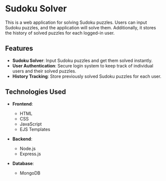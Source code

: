 # Sudoku Solver

This is a web application for solving Sudoku puzzles. Users can input Sudoku puzzles, and the application will solve them. Additionally, it stores the history of solved puzzles for each logged-in user.

## Features

- **Sudoku Solver**: Input Sudoku puzzles and get them solved instantly.
- **User Authentication**: Secure login system to keep track of individual users and their solved puzzles.
- **History Tracking**: Store previously solved Sudoku puzzles for each user.

## Technologies Used

- **Frontend**:
  - HTML
  - CSS
  - JavaScript
  - EJS Templates

- **Backend**:
  - Node.js
  - Express.js

- **Database**:
  - MongoDB

